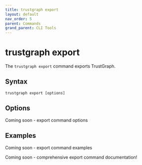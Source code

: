 ```yaml
---
title: trustgraph export
layout: default
nav_order: 5
parent: Commands
grand_parent: CLI Tools
---
```


# trustgraph export

The `trustgraph export` command exports TrustGraph.

## Syntax

```
trustgraph export [options]
```

## Options

Coming soon - export command options

## Examples

Coming soon - export command examples

Coming soon - comprehensive export command documentation\!
